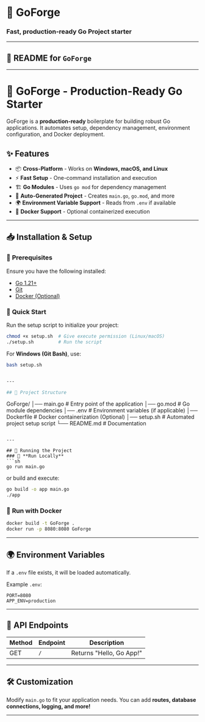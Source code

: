 #  🚀 GoForge   
### Fast, production-ready Go Project starter 

---

## **📄 README for `GoForge`**

---

# 🚀 GoForge - Production-Ready Go Starter

GoForge is a **production-ready** boilerplate for building robust Go applications. It automates setup, dependency management, environment configuration, and Docker deployment.

## ✨ Features

- 📦 **Cross-Platform** - Works on **Windows, macOS, and Linux**
- ⚡ **Fast Setup** - One-command installation and execution
- 🏗️ **Go Modules** - Uses `go mod` for dependency management
- 📂 **Auto-Generated Project** - Creates `main.go`, `go.mod`, and more
- 🌍 **Environment Variable Support** - Reads from `.env` if available
- 🐳 **Docker Support** - Optional containerized execution

---

## 📥 Installation & Setup

### 🔧 **Prerequisites**
Ensure you have the following installed:
- [Go 1.21+](https://go.dev/dl/)
- [Git](https://git-scm.com/downloads)
- [Docker (Optional)](https://www.docker.com/get-started)

### 🚀 **Quick Start**
Run the setup script to initialize your project:

```sh
chmod +x setup.sh  # Give execute permission (Linux/macOS)
./setup.sh         # Run the script
```
For **Windows (Git Bash)**, use:
```sh
bash setup.sh


---

## 📁 Project Structure
```
GoForge/
│── main.go           # Entry point of the application
│── go.mod            # Go module dependencies
│── .env              # Environment variables (if applicable)
│── Dockerfile        # Docker containerization (Optional)
│── setup.sh          # Automated project setup script
└── README.md         # Documentation
```

---

## 📜 Running the Project
### 🏃 **Run Locally**
```sh
go run main.go
```
or build and execute:
```sh
go build -o app main.go
./app
```

### 🐳 **Run with Docker**
```sh
docker build -t GoForge .
docker run -p 8080:8080 GoForge
```

---

## 🌍 Environment Variables
If a `.env` file exists, it will be loaded automatically.

Example `.env`:
```
PORT=8080
APP_ENV=production
```
---

## 📡 API Endpoints
| Method | Endpoint  | Description  |
|--------|----------|--------------|
| GET    | `/`      | Returns "Hello, Go App!" |

---

## 🛠️ Customization
Modify `main.go` to fit your application needs. You can add **routes, database connections, logging, and more!**

---